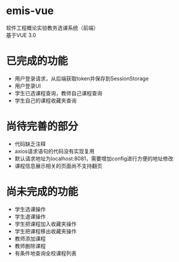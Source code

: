# emis-vue
  软件工程概论实验教务选课系统（前端）<br>
  基于VUE 3.0

# 已完成的功能
* 用户登录请求，从后端获取token并保存到SessionStorage
* 用户登录UI
* 学生已选课程查询，教师自己课程查询
* 学生自己的课程收藏夹查询
 
# 尚待完善的部分
* 代码缺乏注释
* axios请求语句的代码没有实现复用
* 默认请求地址为localhost:8081，需要增加config进行方便的地址修改
* 课程信息展示相关的页面尚不支持翻页

# 尚未完成的功能
* 学生选课操作
* 学生退课操作
* 学生把课程加入收藏夹操作
* 学生把课程移出收藏夹操作
* 教师添加课程
* 教师删除课程
* 有条件地查询全校课程列表

